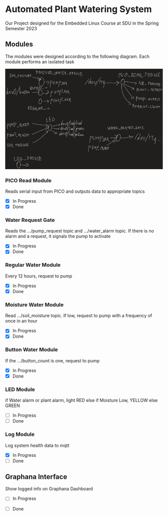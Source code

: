# Automated Plant Watering System

Our Project designed for the Embedded Linux Course at SDU in the Spring Semester 2023

## Modules
The modules were designed according to the following diagram. Each module performs an isolated task

![Module Diagram](img/ModuleDiagram.jpeg)

### PICO Read Module
Reads serial input from PICO and outputs data to appropriate topics
- [x] In Progress
- [x] Done

### Water Request Gate
Reads the .../pump_request topic and .../water_alarm topic. If there is no alarm and a request, it signals the pump to activate
- [X] In Progress
- [x] Done

### Regular Water Module
Every 12 hours, request to pump
- [X] In Progress
- [X] Done

### Moisture Water Module
Read .../soil_moisture topic. If low, request to pump with a frequency of once in an hour
- [X] In Progress
- [X] Done

### Button Water Module
If the .../button_count is one, request to pump
- [X] In Progress
- [X] Done

### LED Module
if Water alarm or plant alarm, light RED
else if Moisture Low, YELLOW
else GREEN
- [ ] In Progress
- [ ] Done

### Log Module
Log system health data to mqtt
- [X] In Progress
- [ ] Done

## Graphana Interface
Show logged info on Graphana Dashboard
- [ ] In Progress
- [ ] Done


